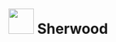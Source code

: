 # <img src="https://raw.githubusercontent.com/Nick-Howlett/Sherwood/master/app/assets/images/sherwood_logo_green.png" width="50" height="50"> Sherwood
